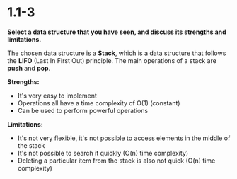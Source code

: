 # 1.1-3
**Select a data structure that you have seen, and discuss its strengths and limitations.**

The chosen data structure is a **Stack**, which is a data structure that follows the **LIFO** (Last In First Out) principle. The main operations of a stack are **push** and **pop**. 

**Strengths:**
- It's very easy to implement
- Operations all have a time complexity of O(1) (constant)
- Can be used to perform powerful operations

**Limitations:**
- It's not very flexible, it's not possible to access elements in the middle of the stack
- It's not possible to search it quickly (O(n) time complexity)
- Deleting a particular item from the stack is also not quick (O(n) time complexity)
